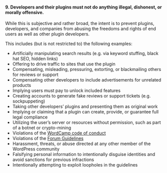 <h4>9. Developers and their plugins must not do anything illegal, dishonest, or morally offensive.</h4>

While this is subjective and rather broad, the intent is to prevent plugins, developers, and companies from abusing the freedoms and rights of end users as well as other plugin developers.

This includes (but is not restricted to) the following examples:

<ul>
	<li>Artificially manipulating search results (e.g. via keyword stuffing, black hat SEO, hidden links)</li>
	<li>Offering to drive traffic to sites that use the plugin</li>
	<li>Compensating, misleading, pressuring, extorting, or blackmailing others for reviews or support</li>
	<li>Compensating other developers to include advertisements for unrelated products</li>
	<li>Implying users must pay to unlock included features</li>
	<li>Creating accounts to generate fake reviews or support tickets (e.g. sockpuppeting)</li>
	<li>Taking other developers’ plugins and presenting them as original work</li>
	<li>Implying or claiming that a plugin can create, provide, or guarantee full legal compliance</li>
	<li>Utilizing the user’s server or resources without permission, such as part of a botnet or crypto-mining</li>
	<li>Violations of the <a href="https://make.wordpress.org/community/handbook/wordcamp-organizer/planning-details/code-of-conduct/">WordCamp code of conduct<a></li>
	<li>Violations of the <a href="https://wordpress.org/support/guidelines/">Forum Guidelines</a></li>
	<li>Harassment, threats, or abuse directed at any other member of the WordPress community</li>
	<li>Falsifying personal information to intentionally disguise identities and avoid sanctions for previous infractions</li>
	<li>Intentionally attempting to exploit loopholes in the guidelines</li>
</ul>
